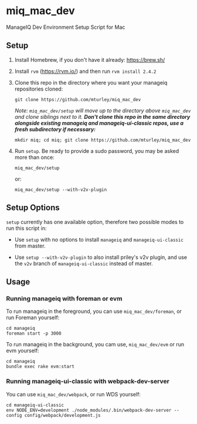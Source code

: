 # miq_mac_dev

ManageIQ Dev Environment Setup Script for Mac

## Setup

1. Install Homebrew, if you don't have it already: https://brew.sh/

2. Install `rvm` (https://rvm.io/) and then run `rvm install 2.4.2`

3. Clone this repo in the directory where you want your manageiq repositories cloned:

   ```
   git clone https://github.com/mturley/miq_mac_dev
   ```

   *Note: `miq_mac_dev/setup` will move up to the directory above `miq_mac_dev` and clone siblings next to it. **Don't clone this repo in the same directory alongside existing manageiq and manageiq-ui-classic repos, use a fresh subdirectory if necessary:***

   ```
   mkdir miq; cd miq; git clone https://github.com/mturley/miq_mac_dev
   ```

4. Run `setup`. Be ready to provide a sudo password, you may be asked more than once:
   ```
   miq_mac_dev/setup
   ```
   or:
   ```
   miq_mac_dev/setup --with-v2v-plugin
   ```

## Setup Options

`setup` currently has one available option, therefore two possible modes to run this script in:

* Use `setup` with no options to install `manageiq` and `manageiq-ui-classic` from master.

* Use `setup --with-v2v-plugin` to also install priley's v2v plugin, and use the `v2v` branch of `manageiq-ui-classic` instead of master.

## Usage

### Running manageiq with foreman or evm

To run manageiq in the foreground, you can use `miq_mac_dev/foreman`, or run Foreman yourself:

```
cd manageiq
foreman start -p 3000
```

To run manageiq in the background, you cam use, `miq_mac_dev/evm` or run evm yourself:

```
cd manageiq
bundle exec rake evm:start
```

### Running manageiq-ui-classic with webpack-dev-server

You can use `miq_mac_dev/webpack`, or run WDS yourself:

```
cd manageiq-ui-classic
env NODE_ENV=development ./node_modules/.bin/webpack-dev-server --config config/webpack/development.js
```